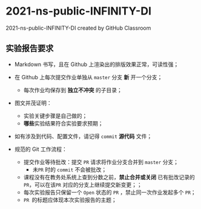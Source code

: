 # 2021-ns-public-INFINITY-DI
2021-ns-public-INFINITY-DI created by GitHub Classroom
## 实验报告要求

- Markdown 书写，且在 Github 上渲染出的排版效果正常，可读性强；

- 在 Github 上每次提交作业单独从 `master` 分支 **新** 开一个分支；

  - 每次作业均保存到 **独立不冲突** 的子目录；

- 图文并茂证明：
    - 实验关键步骤是自己做的；
    - **哪些**实验结果符合实验要求预期；
- 如有涉及到代码、配置文件，请记得 `commit` **源代码** 文件；
- 规范的 Git 工作流程：
    - 提交作业等待批改：提交 `PR` 请求将作业分支合并到 `master` 分支；
       - 未`PR` 时的 `commit` 不会被批改；
    - 课程没有在教务处系统上查到分数之前，**禁止合并或关闭** 已有批改记录的 `PR`，可以在该`PR` 对应的分支上继续提交新变更；；
    - 每次实验报告只保留一个 `Open` 状态的 `PR` ，禁止同一次作业发起多个 `PR`；
    - `PR `的标题应体现本次实验报告的主题；

